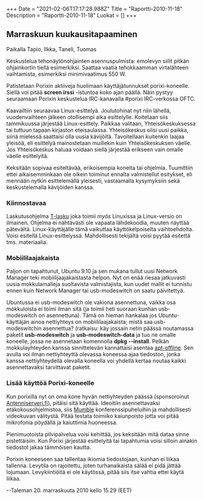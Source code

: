 +++
Date = "2021-02-06T17:17:28.988Z"
Title = "Raportti-2010-11-18"
Description = "Raportti-2010-11-18"
Luokat = []
+++

Marraskuun kuukausitapaaminen
-----------------------------

Paikalla Tapio, Ilkka, Taneli, Tuomas

Keskustelua tehonäytönohjainten asennuspulmista: emolevyn siilit pitkän
ohjainkortin tiellä esimerkiksi. Saattaa vaatia tehokkaamman
virtalähteen vaihtamista, esimerkiksi minimivaatimus 550 W.

Patistetaan Porixin aktiiveja huolimaan käyttäjätunnukset
porixi-koneelle. Siellä voi pitää **screen irssi** -istuntoa koko ajan
päällä. Näin pystyy seuraamaan Porixin keskustelua IRC-kanavalla
\#porixi IRC-verkossa OFTC.

Kaavailtiin seuraavaa Linux-esittelyä. Joulutohinat nyt niin lähellä,
vuodenvaihteen jälkeen otollisempi aika esittelylle. Koitetaan siis
tammikuussa järjestää Linux-esittely. Paikkaa valitaan,
Yhteisökeskuksessa tai tuttuun tapaan kirjaston eteisaulassa.
Yhteisökeskus olisi uusi paikka, siinä mielessä saattaisi olla uusia
kävijöitä. Tavoitellaan kuitenkin laajaa yleisöä, eli esittelyä
mainostetaan muillekin kuin Yhteisökeskuksen väelle. Jos Yhteisökeskus
haluaa voidaan siellä järjestää erikseen vain omalle väelle esittelyitä.

Keksitään sopivaa esiteltävää, erikoisempia koneita tai ohjelmia.
Tuumittiin ettei aikaisemminkaan ole oikein toiminut ennalta
valmistellut esitykset, eli mennään nytkin esittelemällä yleisesti,
vastaamalla kysymyksiin sekä keskustelemalla kävijöiden kanssa.

### Kiinnostavaa

Laskutusohjelma [T-lasku](http://helineva.net/t-lasku/) joka toimii
*myös* Linuxissa ja Linux-versio on ilmainen. Ohjelma ei nähtävästi ole
vapaata lähdekoodia, muuten näyttää pätevältä. Linux-käyttäjälle tämä
vaikuttaa käyttökelpoiselta vaihtoehdolta. Voisi esitellä
Linux-esittelyssä. Mahdollisesti tekijältä voisi pyytää esitettä tms.
materiaalia.

### Mobiililaajakaista

Paljon on tapahtunut, Ubuntu 9.10 ja sen mukana tullut uusi Network
Manager teki mobiilijaajakaistasta helpon. Nyt on enää riesaa jatkuvasti
uusia mokkulamalleja suoltavista valmistajista, kun uudet mallit ei
tunnistu ennen kuin Network Manager tai usb-modeswitch on saatu
päivitettyä.

Ubuntussa ei usb-modeswitch ole vakiona asennettuna, vaikka osa
mokkuloista ei toimi ilman sitä (ja toimii heti suoraan kunhan
usb-modeswitch on asennettuna). Tämä on hieman hankalaa jos
Ubuntu-käyttäjän ainoa nettiyhteys on mobiililaajakaista; mistä saa
usb-modeswitchin asennettua? (ratkaisu: käy jossain netin päässä
noutamassa paketit **usb-modeswitch** ja **usb-modeswitch-data** ja tuo
ne omalle koneelle, jossa ne asennetaan komennolla **dpkg --install**.
Pelkän mokkulayhteyden kanssa sinnittelevän kannattaisi asentaa
[apt-offline](http://packages.ubuntu.com/lucid/apt-offline). Sen avulla
voi ilman nettiyhteyttä olevassa koneessa ajaa tiedoston, jonka kanssa
nettiyhteydellä olevalla koneella voi yhdellä kertaa noutaa kaikki
asennettavaksi tarvittavat paketit.

### Lisää käyttöä Porixi-koneelle

Kun porixilla nyt on oma kone hyvän nettiyhteyden päässä (sponsoroinut
[Antenniserveri.fi](http://antenniserveri.fi)), pitäisi sitä käyttää.
Ideoitiin asennettavaksi etäkokousohjelmistoa, siis
[Mumble](http://mumble.sourceforge.net/) konferenssipuheluihin ja
mahdollisesti videokuvan välitystä. Pitää testata toimiiko kaiunpoisto
jotta voi pitää mikrofonia pöydällä ja kaiuttimia huoneessa.

Pienimuotoista pilvipalvelua voisi kehittää, jos keksitään mitä dataa
sinne pistettäisiin. Kun Porixi järjestää esittelyitä tai tapahtumia
voisi silloin ainakin tiedostot jakaa tämmöisen kautta.

Porixin koneeseen saa tallentaa ikiomia tiedostojaan, kunhan ei liikaa
tallenna. Levytila on rajoitettu, joten turhanaikaista sälää ei pidä
jättää lojumaan. Levykiintiöitä ei ole käytössä, pitää siis itse vahtia
ettei käytä liikaa.

--Taleman 20. marraskuuta 2010 kello 15.29 (EET)


